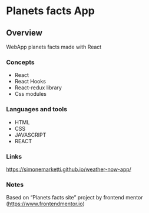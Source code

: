 # Planets facts App

## Overview

WebApp planets facts made with React

### Concepts

- React
- React Hooks 
- React-redux library
- Css modules

### Languages and tools

- HTML
- CSS
- JAVASCRIPT
- REACT

### Links

https://simonemarketti.github.io/weather-now-app/

### Notes

Based on “Planets facts site” project by frontend mentor (https://www.frontendmentor.io)
